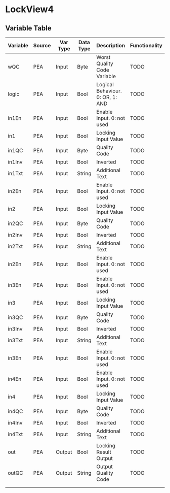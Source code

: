 # LockView4

## Variable Table

| Variable | Source | Var Type | Data Type | Description                      | Functionality |
| -------- | ------ | -------- | --------- | -------------------------------- | ------------- |
| wQC      | PEA    | Input    | Byte      | Worst Quality Code Variable      | TODO          |
| logic    | PEA    | Input    | Bool      | Logical Behaviour. 0: OR, 1: AND | TODO          |
| in1En    | PEA    | Input    | Bool      | Enable Input. 0: not used        | TODO          |
| in1      | PEA    | Input    | Bool      | Locking Input Value              | TODO          |
| in1QC    | PEA    | Input    | Byte      | Quality Code                     | TODO          |
| in1Inv   | PEA    | Input    | Bool      | Inverted                         | TODO          |
| in1Txt   | PEA    | Input    | String    | Additional Text                  | TODO          |
| in2En    | PEA    | Input    | Bool      | Enable Input. 0: not used        | TODO          |
| in2      | PEA    | Input    | Bool      | Locking Input Value              | TODO          |
| in2QC    | PEA    | Input    | Byte      | Quality Code                     | TODO          |
| in2Inv   | PEA    | Input    | Bool      | Inverted                         | TODO          |
| in2Txt   | PEA    | Input    | String    | Additional Text                  | TODO          |
| in2En    | PEA    | Input    | Bool      | Enable Input. 0: not used        | TODO          |
| in3En    | PEA    | Input    | Bool      | Enable Input. 0: not used        | TODO          |
| in3      | PEA    | Input    | Bool      | Locking Input Value              | TODO          |
| in3QC    | PEA    | Input    | Byte      | Quality Code                     | TODO          |
| in3Inv   | PEA    | Input    | Bool      | Inverted                         | TODO          |
| in3Txt   | PEA    | Input    | String    | Additional Text                  | TODO          |
| in3En    | PEA    | Input    | Bool      | Enable Input. 0: not used        | TODO          |
| in4En    | PEA    | Input    | Bool      | Enable Input. 0: not used        | TODO          |
| in4      | PEA    | Input    | Bool      | Locking Input Value              | TODO          |
| in4QC    | PEA    | Input    | Byte      | Quality Code                     | TODO          |
| in4Inv   | PEA    | Input    | Bool      | Inverted                         | TODO          |
| in4Txt   | PEA    | Input    | String    | Additional Text                  | TODO          |
| out      | PEA    | Output   | Bool      | Locking Result Output            | TODO          |
| outQC    | PEA    | Output   | String    | Output Quality Code              | TODO          |
|          |        |          |           |                                  |               |
|          |        |          |           |                                  |               |



